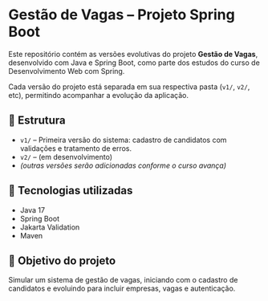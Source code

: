 # Gestão de Vagas – Projeto Spring Boot

Este repositório contém as versões evolutivas do projeto **Gestão de Vagas**, desenvolvido com Java e Spring Boot, como parte dos estudos do curso de Desenvolvimento Web com Spring.

Cada versão do projeto está separada em sua respectiva pasta (`v1/`, `v2/`, etc), permitindo acompanhar a evolução da aplicação.

## 📁 Estrutura

- `v1/` – Primeira versão do sistema: cadastro de candidatos com validações e tratamento de erros.
- `v2/` – (em desenvolvimento)
- *(outras versões serão adicionadas conforme o curso avança)*

## 🚀 Tecnologias utilizadas

- Java 17
- Spring Boot
- Jakarta Validation
- Maven

## 📌 Objetivo do projeto

Simular um sistema de gestão de vagas, iniciando com o cadastro de candidatos e evoluindo para incluir empresas, vagas e autenticação.
